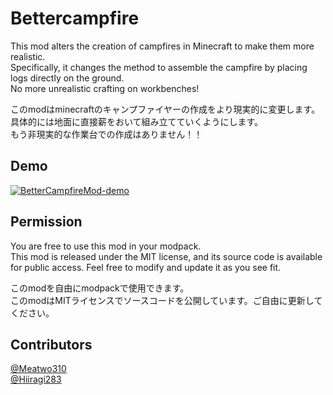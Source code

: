 # Bettercampfire
  
This mod alters the creation of campfires in Minecraft to make them more realistic.   
Specifically, it changes the method to assemble the campfire by placing logs directly on the ground.  
No more unrealistic crafting on workbenches!  
  
このmodはminecraftのキャンプファイヤーの作成をより現実的に変更します。  
具体的には地面に直接薪をおいて組み立てていくようにします。  
もう非現実的な作業台での作成はありません！！  
  
## Demo  
[![BetterCampfireMod-demo](http://img.youtube.com/vi/60UZL2c4jys/0.jpg)](https://www.youtube.com/watch?v=60UZL2c4jys)  
## Permission  
  
You are free to use this mod in your modpack.   
This mod is released under the MIT license, and its source code is available for public access. Feel free to modify and update it as you see fit.  
  
このmodを自由にmodpackで使用できます。  
このmodはMITライセンスでソースコードを公開しています。ご自由に更新してください。  
  
## Contributors  
[@Meatwo310](https://github.com/Meatwo310)  
[@Hiiragi283](https://github.com/hiiragi283)  
